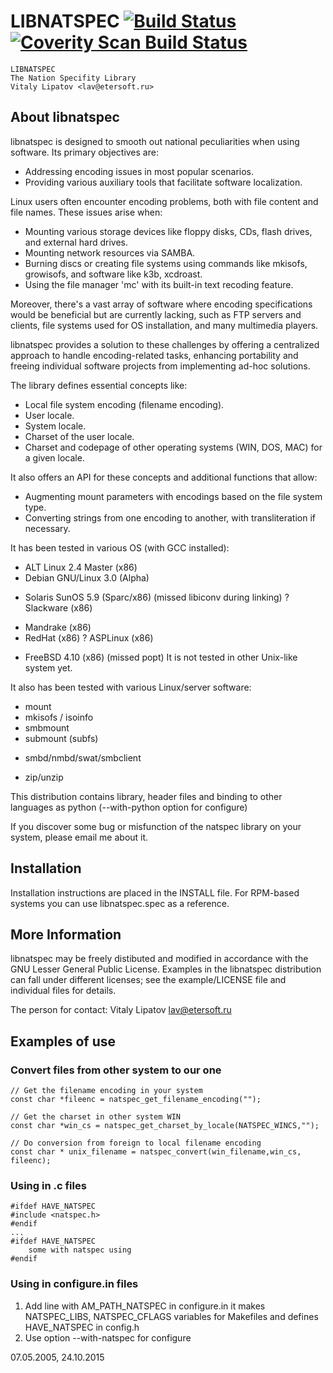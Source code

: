 LIBNATSPEC [![Build Status](https://travis-ci.org/vitlav/libnatspec.svg?branch=master)](https://travis-ci.org/vitlav/libnatspec) [![Coverity Scan Build Status](https://scan.coverity.com/projects/vitlav-libnatspec/badge.svg)](https://scan.coverity.com/projects/vitlav-libnatspec)
=====

    LIBNATSPEC
	The Nation Specifity Library
	Vitaly Lipatov <lav@etersoft.ru>

About libnatspec
----------------

libnatspec is designed to smooth out national peculiarities when using software. Its primary objectives are:
- Addressing encoding issues in most popular scenarios.
- Providing various auxiliary tools that facilitate software localization.

Linux users often encounter encoding problems, both with file content and file names. These issues arise when:
- Mounting various storage devices like floppy disks, CDs, flash drives, and external hard drives.
- Mounting network resources via SAMBA.
- Burning discs or creating file systems using commands like mkisofs, growisofs, and software like k3b, xcdroast.
- Using the file manager 'mc' with its built-in text recoding feature.

Moreover, there's a vast array of software where encoding specifications would be beneficial
but are currently lacking, such as FTP servers and clients, file systems used for OS installation,
and many multimedia players.

libnatspec provides a solution to these challenges by offering a centralized approach
to handle encoding-related tasks, enhancing portability and freeing individual software projects
from implementing ad-hoc solutions.

The library defines essential concepts like:
- Local file system encoding (filename encoding).
- User locale.
- System locale.
- Charset of the user locale.
- Charset and codepage of other operating systems (WIN, DOS, MAC) for a given locale.

It also offers an API for these concepts and additional functions that allow:
- Augmenting mount parameters with encodings based on the file system type.
- Converting strings from one encoding to another, with transliteration if necessary.

It has been tested in various OS (with GCC installed):

 + ALT Linux 2.4 Master (x86)
 + Debian GNU/Linux 3.0 (Alpha)
 - Solaris SunOS 5.9 (Sparc/x86) (missed libiconv during linking)
 ? Slackware (x86)
 + Mandrake (x86)
 + RedHat (x86)
 ? ASPLinux (x86)
 - FreeBSD 4.10 (x86) (missed popt)
It is not tested in other Unix-like system yet.

It also has been tested with various Linux/server software:
 + mount
 + mkisofs / isoinfo
 + smbmount
 + submount (subfs)
 - smbd/nmbd/swat/smbclient
 + zip/unzip

This distribution contains library, header files and binding
to other languages as python (--with-python option for configure)

If you discover some bug or misfunction of the natspec library
on your system, please email me about it.

Installation
------------

Installation instructions are placed in the INSTALL file.
For RPM-based systems you can use libnatspec.spec as a reference.

More Information
----------------

libnatspec may be freely distibuted and modified in accordance with
the GNU Lesser General Public License. Examples in the libnatspec
distribution can fall under different licenses;
see the example/LICENSE file and individual files for details.

The person for contact: Vitaly Lipatov <lav@etersoft.ru>

Examples of use
---------------

### Convert files from other system to our one
```
// Get the filename encoding in your system
const char *fileenc = natspec_get_filename_encoding("");

// Get the charset in other system WIN
const char *win_cs = natspec_get_charset_by_locale(NATSPEC_WINCS,"");

// Do conversion from foreign to local filename encoding
const char * unix_filename = natspec_convert(win_filename,win_cs, fileenc);
```

### Using in .c files

```
#ifdef HAVE_NATSPEC
#include <natspec.h>
#endif
...
#ifdef HAVE_NATSPEC
	some with natspec using
#endif
```

### Using in configure.in files

1. Add line with AM_PATH_NATSPEC in configure.in
it makes NATSPEC_LIBS, NATSPEC_CFLAGS variables for Makefiles
and defines HAVE_NATSPEC in config.h
2. Use option --with-natspec for configure

07.05.2005, 24.10.2015
